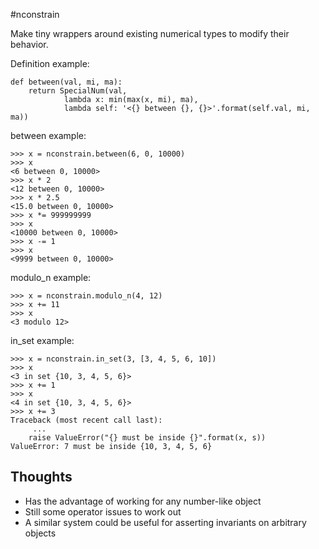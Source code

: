 #nconstrain

Make tiny wrappers around existing numerical types to modify their behavior.

Definition example:

    def between(val, mi, ma):
        return SpecialNum(val,
                lambda x: min(max(x, mi), ma),
                lambda self: '<{} between {}, {}>'.format(self.val, mi, ma))
                
between example:

    >>> x = nconstrain.between(6, 0, 10000)
    >>> x
    <6 between 0, 10000>
    >>> x * 2
    <12 between 0, 10000>
    >>> x * 2.5
    <15.0 between 0, 10000>
    >>> x *= 999999999
    >>> x
    <10000 between 0, 10000>
    >>> x -= 1
    >>> x
    <9999 between 0, 10000>
    
modulo_n example:

    >>> x = nconstrain.modulo_n(4, 12)
    >>> x += 11
    >>> x
    <3 modulo 12>

in_set example:

    >>> x = nconstrain.in_set(3, [3, 4, 5, 6, 10])
    >>> x
    <3 in set {10, 3, 4, 5, 6}>
    >>> x += 1
    >>> x
    <4 in set {10, 3, 4, 5, 6}>
    >>> x += 3
    Traceback (most recent call last):
         ...
        raise ValueError("{} must be inside {}".format(x, s))
    ValueError: 7 must be inside {10, 3, 4, 5, 6}

## Thoughts

- Has the advantage of working for any number-like object
- Still some operator issues to work out
- A similar system could be useful for asserting invariants on arbitrary objects
